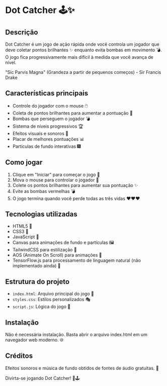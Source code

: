 # Dot Catcher 🕹️✨

## Descrição
Dot Catcher é um jogo de ação rápida onde você controla um jogador que deve coletar pontos brilhantes ✨ enquanto evita bombas em movimento 💣. O jogo fica progressivamente mais difícil à medida que você avança de nível.

"Sic Parvis Magna" (Grandeza a partir de pequenos começos) - Sir Francis Drake

## Características principais
- Controle do jogador com o mouse 🖱️
- Coleta de pontos brilhantes para aumentar a pontuação 🌟
- Bombas que perseguem o jogador 💣
- Sistema de níveis progressivos 🏆
- Efeitos visuais e sonoros 🎵
- Placar de melhores pontuações 📊
- Partículas de fundo interativas 🎆

## Como jogar
1. Clique em "Iniciar" para começar o jogo 🚀
2. Mova o mouse para controlar o jogador 🏃
3. Colete os pontos brilhantes para aumentar sua pontuação ✨
4. Evite as bombas vermelhas 💣
5. O jogo termina quando você perde todas as três vidas ❤️❤️❤️

## Tecnologias utilizadas
- HTML5 📄
- CSS3 🎨
- JavaScript 🧠
- Canvas para animações de fundo e partículas 🖼️
- TailwindCSS para estilização 💅
- AOS (Animate On Scroll) para animações 🌊
- TensorFlow.js para processamento de linguagem natural (não implementado ainda) 🤖

## Estrutura do projeto
- `index.html`: Arquivo principal do jogo 📁
- `styles.css`: Estilos personalizados 🎭
- `script.js`: Lógica do jogo 🧮

## Instalação
Não é necessária instalação. Basta abrir o arquivo index.html em um navegador web moderno. 🌐

## Créditos
Efeitos sonoros e música de fundo obtidos de fontes de áudio gratuitas. 🎵

Divirta-se jogando Dot Catcher! 🎉🕹️

